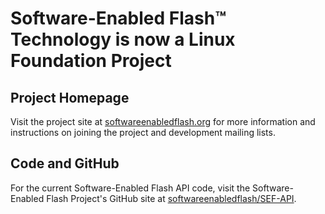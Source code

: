 # Software-Enabled Flash™ Technology is now a Linux Foundation Project

## Project Homepage

Visit the project site at [softwareenabledflash.org](https://softwareenabledflash.org) for more information and instructions on joining the project and development mailing lists.

## Code and GitHub

For the current Software-Enabled Flash API code, visit the Software-Enabled Flash Project's GitHub site at [softwareenabledflash/SEF-API](https://github.com/softwareenabledflash/SEF-API).
